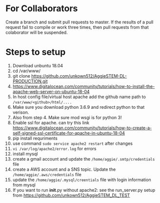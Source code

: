 
# For Collaborators  
Create a branch and submit pull requests to master.
If the results of a pull request fail to compile or work three times, then pull requests from that colaborator will be suspended. 

# Steps to setup
1. Download unbuntu 18.04
2. cd /var/www/
3. git clone https://github.com/unkown512/AggieSTEM-DL-PRODUCTION.git
4. https://www.digitalocean.com/community/tutorials/how-to-install-the-apache-web-server-on-ubuntu-18-04
  1. In host config file/virtual host apache add the github name path to `/var/www/<github>/html/....`
  2. Make sure you download python 3.6.9 and redirect python to that verison.
  3. Also from step 4. Make sure mod wsgi is for python 3!
5. Enable ssl for apache. can try this link https://www.digitalocean.com/community/tutorials/how-to-create-a-self-signed-ssl-certificate-for-apache-in-ubuntu-18-04
6. pip install requriments
7. use command `sudo service apache2 restart` after changes
8. `vi /var/log/apache2/error.log` for errors
9. install mysql
10. create a gmail account and update the `/home/aggie/.smtp/credentials` file
11. create a AWS account and a SNS topic. Update the `/home/aggie/.aws/credentials` file
12. update the `/home/aggie/.mysql/creentials` file with login information from mysql
13. If you want to run __init__.py without apache2: see the run_server.py setup from https://github.com/unkown512/AggieSTEM_DL_TEST



